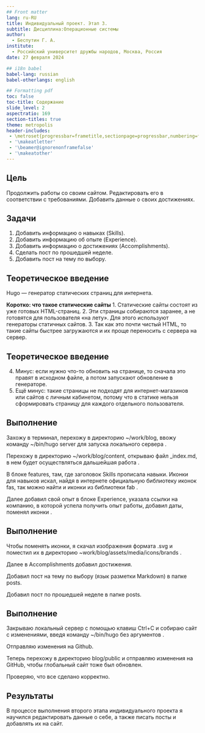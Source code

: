 ```yaml
---
## Front matter
lang: ru-RU
title: Индивидуальный проект. Этап 3.
subtitle: Дисциплина:Операционные системы
author:
  - Беспутин Г. А.
institute:
  - Российский университет дружбы народов, Москва, Россия
date: 27 февраля 2024

## i18n babel
babel-lang: russian
babel-otherlangs: english

## Formatting pdf
toc: false
toc-title: Содержание
slide_level: 2
aspectratio: 169
section-titles: true
theme: metropolis
header-includes:
 - \metroset{progressbar=frametitle,sectionpage=progressbar,numbering=fraction}
 - '\makeatletter'
 - '\beamer@ignorenonframefalse'
 - '\makeatother'
---
```


## Цель

Продолжить работы со своим сайтом. Редактировать его в соответствии с требованиями. Добавить данные о своих достижениях.

## Задачи

1. Добавить информацию о навыках (Skills).
2. Добавить информацию об опыте (Experience).
3. Добавить информацию о достижениях (Accomplishments).
4. Сделать пост по прошедшей неделе.
5. Добавить пост на тему по выбору.

## Теоретическое введение

Hugo — генератор статических страниц для интернета.

**Коротко: что такое статические сайты**
    1. Статические сайты состоят из уже готовых HTML-страниц.
    2. Эти страницы собираются заранее, а не готовятся для пользователя «на лету». Для этого используют генераторы статичных сайтов.
    3. Так как это почти чистый HTML, то такие сайты быстрее загружаются и их проще переносить с сервера на сервер.
    
## Теоретическое введение

4. Минус: если нужно что-то обновить на странице, то сначала это правят в исходном файле, а потом запускают обновление в генераторе.
5. Ещё минус: такие страницы не подходят для интернет-магазинов или сайтов с личным кабинетом, потому что в статике нельзя сформировать страницу для каждого отдельного пользователя.

## Выполнение

Захожу в терминал, перехожу в директорию ~/work/blog, ввожу команду ~/bin/hugo server для запуска локального сервера .


Перехожу в директорию ~/work/blog/content, открываю файл _index.md, в нем будет осуществляться дальшейшая работа .

В блоке features, там, где заголовок Skills прописала навыки. Иконки для навыков искал, найдя в интернете официальную библиотеку иконок fas, так можно найти и иконки из библиотеки fab .

Далее добавил свой опыт в блоке Experience, указала ссылки на компанию, в которой успела получить опыт работы, добавил даты, поменял иконки .


## Выполнение

Чтобы поменять иконки, я скачал изображения формата .svg и поместил их в директорию ~work/blog/assets/media/icons/brands .

Далее в Accomplishments добавил достижения.

Добавил пост на тему по выбору (язык разметки Markdown) в папке posts.

Добавил пост по прошедшей неделе в папке posts.

## Выполнение

Закрываю локальный сервер с помощью клавиш Ctrl+C и собираю сайт с изменениями, введя команду ~/bin/hugo без аргументов .

Отправляю изменения на Github.

Теперь перехожу в директорию blog/public и отправляю изменения на GitHub, чтобы глобальный сайт тоже был обновлен.

Проверяю, что все сделано корректно.

## Результаты

В процессе выполнения второго этапа индивидуального проекта я научился редактировать данные о себе, а также писать посты и добавлять их на сайт.




